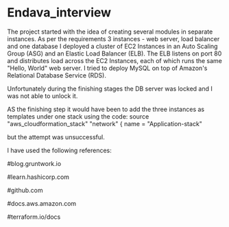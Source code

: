 # Endava_interview


The project started with the idea of creating several modules in separate instances. 
As per the requirements 3 instances - web server, load balancer and one database
I deployed a cluster of EC2 Instances in an Auto Scaling Group (ASG) and an Elastic Load Balancer (ELB). The ELB listens on port 80 and distributes load across the EC2 Instances, each of which runs the same "Hello, World" web server.
I tried to deploy MySQL on top of Amazon's Relational Database Service (RDS).

Unfortunately during the finishing stages the DB server was locked and I was not able to unlock it.

AS the finishing step it would have been to add the three instances as templates under one stack using the code:
source "aws_cloudformation_stack" "network" {
  name = "Application-stack"
  
but the attempt was unsuccessful.

I have used the following references:

#blog.gruntwork.io

#learn.hashicorp.com

#github.com

#docs.aws.amazon.com

#terraform.io/docs
